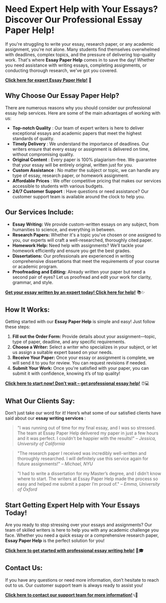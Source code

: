 # Need Expert Help with Your Essays? Discover Our Professional Essay Paper Help!

If you're struggling to write your essay, research paper, or any academic assignment, you're not alone. Many students find themselves overwhelmed with deadlines, complex topics, and the pressure of delivering top-quality work. That's where **Essay Paper Help** comes in to save the day! Whether you need assistance with writing essays, completing assignments, or conducting thorough research, we've got you covered.

**[Click here for expert Essay Paper Help!](https://tinyurl.com/topessay?keyword=essay+paper+help)** 🌟

## Why Choose Our Essay Paper Help?

There are numerous reasons why you should consider our professional essay help services. Here are some of the main advantages of working with us:

- **Top-notch Quality** : Our team of expert writers is here to deliver exceptional essays and academic papers that meet the highest standards of quality.
- **Timely Delivery** : We understand the importance of deadlines. Our writers ensure that every essay or assignment is delivered on time, without compromising quality.
- **Original Content** : Every paper is 100% plagiarism-free. We guarantee that your essay will be entirely original, written just for you.
- **Custom Assistance** : No matter the subject or topic, we can handle any type of essay, research paper, or homework assignment.
- **Affordable Prices** : We offer competitive pricing that makes our services accessible to students with various budgets.
- **24/7 Customer Support** : Have questions or need assistance? Our customer support team is available around the clock to help you.

## Our Services Include:

- **Essay Writing:** We provide custom-written essays on any subject, from humanities to science, and everything in between.
- **Research Papers:** Whether it's a topic you've chosen or one assigned to you, our experts will craft a well-researched, thoroughly cited paper.
- **Homework Help:** Need help with assignments? We’ll tackle your homework efficiently and ensure you get the best grades.
- **Dissertations:** Our professionals are experienced in writing comprehensive dissertations that meet the requirements of your course or academic program.
- **Proofreading and Editing:** Already written your paper but need a second pair of eyes? Let us proofread and edit your work for clarity, grammar, and style.

**[Get your essay written by an expert today! Click here for help!](https://tinyurl.com/topessay?keyword=essay+paper+help)** 📚✨

## How It Works:

Getting started with our **Essay Paper Help** is simple and easy! Just follow these steps:

1. **Fill out the Order Form:** Provide details about your assignment—topic, type of paper, deadline, and any specific requirements.
2. **Choose a Writer:** Select a writer who specializes in your subject, or let us assign a suitable expert based on your needs.
3. **Receive Your Paper:** Once your essay or assignment is complete, we will send it to you for review. You can request revisions if needed.
4. **Submit Your Work:** Once you're satisfied with your paper, you can submit it with confidence, knowing it’s of top quality!

**[Click here to start now! Don’t wait – get professional essay help!](https://tinyurl.com/topessay?keyword=essay+paper+help)** ⏰💻

## What Our Clients Say:

Don’t just take our word for it! Here’s what some of our satisfied clients have said about our **essay writing services** :

> "I was running out of time for my final essay, and I was so stressed. The team at Essay Paper Help delivered my paper in just a few hours and it was perfect. I couldn’t be happier with the results!" – _Jessica, University of California_

> "The research paper I received was incredibly well-written and thoroughly researched. I will definitely use this service again for future assignments!" – _Michael, NYU_

> "I had to write a dissertation for my Master’s degree, and I didn’t know where to start. The writers at Essay Paper Help made the process so easy and helped me submit a paper I’m proud of." – _Emma, University of Oxford_

## Start Getting Expert Help with Your Essays Today!

Are you ready to stop stressing over your essays and assignments? Our team of skilled writers is here to help you with any academic challenge you face. Whether you need a quick essay or a comprehensive research paper, **Essay Paper Help** is the perfect solution for you!

**[Click here to get started with professional essay writing help!](https://tinyurl.com/topessay?keyword=essay+paper+help)** 🚀🎓

## Contact Us:

If you have any questions or need more information, don’t hesitate to reach out to us. Our customer support team is always ready to assist you!

**[Click here to contact our support team for more information!](https://tinyurl.com/topessay?keyword=essay+paper+help)** 📞💬
